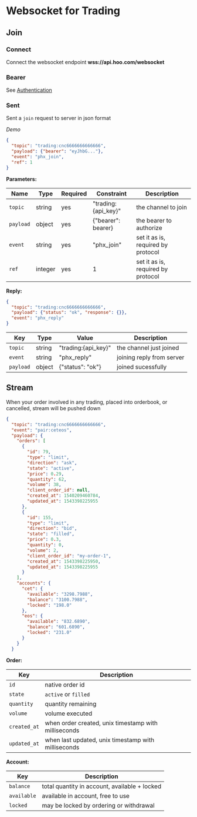 # Websocket for Trading

## Join

### Connect

Connect the websocket endpoint **wss://api.hoo.com/websocket**

### Bearer
See [Authentication](./authentication.md)

### Sent
Sent a `join` request to server in json format

*Demo*

```json
{
  "topic": "trading:cnc6666666666666",
  "payload": {"bearer": "eyJhbG..."},
  "event": "phx_join",
  "ref": 1
}
```

**Parameters:**

Name | Type | Required | Constraint | Description
------------ | ------------ | ------------ | ------------ | ------------
`topic` | string | yes | "trading:{api_key}" | the channel to join
`payload` | object | yes | {"bearer": bearer} | the bearer to authorize
`event` | string | yes | "phx_join" | set it as is, required by protocol
`ref` | integer | yes | 1 | set it as is, required by protocol

**Reply:**

```json
{
  "topic": "trading:cnc6666666666666",
  "payload": {"status": "ok", "response": {}},
  "event": "phx_reply"
}
```

Key | Type | Value | Description
------------ | ------------ | ------------ | ------------
`topic` | string | "trading:{api_key}" | the channel just joined
`event` | string | "phx_reply" | joining reply from server
`payload` | object | {"status": "ok"} | joined sucessfully

## Stream

When your order involved in any trading, placed into orderbook, or cancelled, stream will be pushed down

```json
{
  "topic": "trading:cnc6666666666666",
  "event": "pair:ceteos",
  "payload": {
    "orders": [
      {
        "id": 79,
        "type": "limit",
        "direction": "ask",
        "state": "active",
        "price": 0.29,
        "quantity": 62,
        "volume": 38,
        "client_order_id": null,
        "created_at": 1540209460784,
        "updated_at": 1543398225955
      },
      {
        "id": 155,
        "type": "limit",
        "direction": "bid",
        "state": "filled",
        "price": 0.3,
        "quantity": 0,
        "volume": 2,
        "client_order_id": "my-order-1",
        "created_at": 1543398225950,
        "updated_at": 1543398225955
      }
    ],
    "accounts": {
      "cet": {
        "available": "3298.7988",
        "balance": "3100.7988",
        "locked": "198.0"
      },
      "eos": {
        "available": "832.6890",
        "balance": "601.6890",
        "locked": "231.0"
      }
    }
  }
```

**Order:**

Key | Description
------------ | ------------
`id` | native order id
`state` | `active` or `filled`
`quantity` | quantity remaining
`volume` | volume executed
`created_at` | when order created, unix timestamp with milliseconds
`updated_at` | when last updated, unix timestamp with milliseconds

**Account:**

Key | Description
------------ | ------------
`balance` | total quantity in account, available + locked
`available` | available in account, free to use
`locked` | may be locked by ordering or withdrawal
